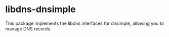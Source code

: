 # libdns-dnsimple
This package implements the libdns interfaces for dnsimple, allowing you to manage DNS records.
